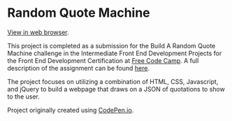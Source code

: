 # Random Quote Machine
[View in web browser](https://demo318.github.io/freecodecamp-random-quote-machine/).

This project is completed as a submission for the Build A Random Quote Machine challenge in the Intermediate Front End Development Projects for the Front End Development Certification at [Free Code Camp](http://freecodecamp.com). A full description of the assignment can be found [here](https://www.freecodecamp.com/challenges/build-a-random-quote-machine).

The project focuses on utilizing a combination of HTML, CSS, Javascript, and jQuery to build a webpage that draws on a JSON of quotations to show to the user.

Project originally created using [CodePen.io](http://codepen.io).
